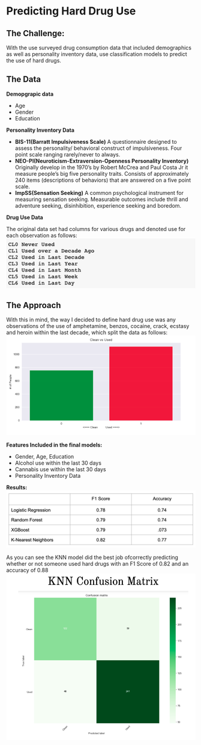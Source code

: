 # Predicting Hard Drug Use 
## The Challenge: 
With the use surveyed drug consumption data that included demographics as well as personality inventory data, use classification models to predict the use of hard drugs. 
## The Data
**Demopgrapic data**
  * Age 
  * Gender
  * Education 

**Personality Inventory Data** 
  * **BIS-11(Barratt Impulsiveness Scale)** A questionnaire designed to assess the personality/ behavioral construct of impulsiveness. Four point scale ranging rarely/never to always. 
  * **NEO-PI(Neuroticism-Extraversion-Openness Personality Inventory)** Originally develop in the 1970’s by Robert McCrea and Paul Costa Jr it measure people’s big five personality traits. Consists of approximately 240 items (descriptions of behaviors) that are answered on a five point scale. 
  * **ImpSS(Sensation Seeking)** A common psychological instrument for measuring sensation seeking. Measurable outcomes include thrill and adventure seeking, disinhibition, experience seeking and boredom.
  
  **Drug Use Data**
  
  The original data set had columns for various drugs and denoted use for each observation as follows:
  ![Data Keys](visualizations/data_key.png)
  
  ## The Approach
  With this in mind, the way I decided to define hard drug use was any observations of the use of amphetamine, benzos, cocaine, crack, ecstasy and heroin within the last decade, which split the data as follows:
  ![Clean vs Used](visualizations/clean_vs_used.png)
  
**Features Included in the final models:**
  * Gender, Age, Education
  * Alcohol use within the last 30 days
  * Cannabis use within the last 30 days 
  * Personality Inventory Data 
  
**Results:**
![Results](visualizations/results.png)

As you can see the KNN model did the best job ofcorrectly predicting whether or not someone used hard drugs with an F1 Score of 0.82 and an accuracy of 0.88 
![KNN](visualizations/knn_confusion_matrix.png)
